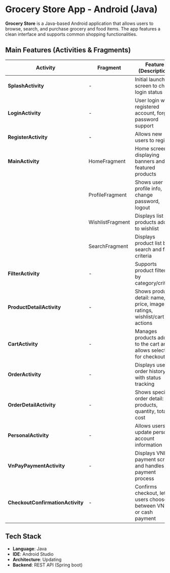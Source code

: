 # Grocery Store App - Android (Java)

**Grocery Store** is a Java-based Android application that allows users to browse, search, and purchase grocery and food items. The app features a clean interface and supports common shopping functionalities.

## Main Features (Activities & Fragments)

| **Activity**                    | **Fragment**           | **Feature (Description)**                                                             |
|--------------------------------|------------------------|----------------------------------------------------------------------------------------|
| **SplashActivity**             | -                      | Initial launch screen to check login status                                           |
| **LoginActivity**              | -                      | User login with registered account, forgot password support                           |
| **RegisterActivity**           | -                      | Allows new users to register                                                          |
| **MainActivity**               | HomeFragment           | Home screen displaying banners and featured products                                  |
|                                | ProfileFragment        | Shows user profile info, change password, logout                                      |
|                                | WishlistFragment       | Displays list of products added to wishlist                                           |
|                                | SearchFragment         | Displays product list by search and filter criteria                                   |
| **FilterActivity**             | -                      | Supports product filtering by category/criteria                                       |
| **ProductDetailActivity**      | -                      | Shows product detail: name, price, images, ratings, wishlist/cart actions             |
| **CartActivity**               | -                      | Manages products added to the cart and allows selection for checkout                  |
| **OrderActivity**              | -                      | Displays user's order history with status tracking                                    |
| **OrderDetailActivity**        | -                      | Shows specific order detail: products, quantity, total cost                           |
| **PersonalActivity**           | -                      | Allows users to update personal account information                                   |
| **VnPayPaymentActivity**       | -                      | Displays VNPAY payment screen and handles the payment process                         |
| **CheckoutConfirmationActivity**| -                     | Confirms checkout, lets users choose between VNPAY or cash payment                    |



## Tech Stack

- **Language**: Java  
- **IDE**: Android Studio  
- **Architecture**: Updating  
- **Backend**: REST API (Spring boot)
